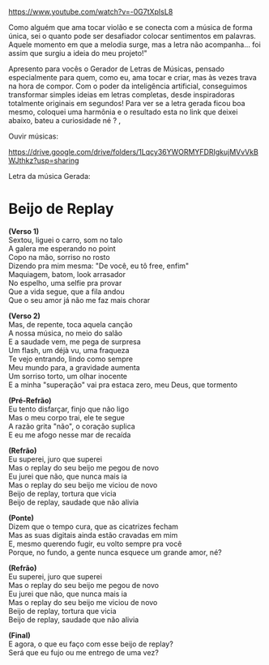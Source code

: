 https://www.youtube.com/watch?v=-0G7tXpIsL8


Como alguém que ama tocar violão e se conecta com a música de forma única, sei o quanto pode ser desafiador colocar sentimentos em palavras. Aquele momento em que a melodia surge, mas a letra não acompanha... foi assim que surgiu a ideia do meu projeto!"

Apresento para vocês o Gerador de Letras de Músicas, pensado especialmente para quem, como eu, ama tocar e criar, mas às vezes trava na hora de compor. Com o poder da inteligência artificial, conseguimos transformar simples ideias em letras completas, desde inspiradoras totalmente originais em segundos! Para ver se a letra gerada ficou boa mesmo, coloquei uma harmônia e o resultado esta no link que deixei abaixo, bateu a curiosidade né ? ,

Ouvir músicas:

https://drive.google.com/drive/folders/1Lqcy36YWORMYFDRIgkujMVvVkBWJthkz?usp=sharing

Letra da música Gerada:

# Beijo de Replay

**(Verso 1)**  
Sextou, liguei o carro, som no talo  
A galera me esperando no point  
Copo na mão, sorriso no rosto  
Dizendo pra mim mesma: "De você, eu tô free, enfim"  
Maquiagem, batom, look arrasador  
No espelho, uma selfie pra provar  
Que a vida segue, que a fila andou  
Que o seu amor já não me faz mais chorar  

**(Verso 2)**  
Mas, de repente, toca aquela canção  
A nossa música, no meio do salão  
E a saudade vem, me pega de surpresa  
Um flash, um déjà vu, uma fraqueza  
Te vejo entrando, lindo como sempre  
Meu mundo para, a gravidade aumenta  
Um sorriso torto, um olhar inocente  
E a minha "superação" vai pra estaca zero, meu Deus, que tormento  

**(Pré-Refrão)**  
Eu tento disfarçar, finjo que não ligo  
Mas o meu corpo trai, ele te segue  
A razão grita "não", o coração suplica  
E eu me afogo nesse mar de recaída  

**(Refrão)**  
Eu superei, juro que superei  
Mas o replay do seu beijo me pegou de novo  
Eu jurei que não, que nunca mais ia  
Mas o replay do seu beijo me viciou de novo  
Beijo de replay, tortura que vicia  
Beijo de replay, saudade que não alivia  

**(Ponte)**  
Dizem que o tempo cura, que as cicatrizes fecham  
Mas as suas digitais ainda estão cravadas em mim  
E, mesmo querendo fugir, eu volto sempre pra você  
Porque, no fundo, a gente nunca esquece um grande amor, né?  

**(Refrão)**  
Eu superei, juro que superei  
Mas o replay do seu beijo me pegou de novo  
Eu jurei que não, que nunca mais ia  
Mas o replay do seu beijo me viciou de novo  
Beijo de replay, tortura que vicia  
Beijo de replay, saudade que não alivia  

**(Final)**  
E agora, o que eu faço com esse beijo de replay?  
Será que eu fujo ou me entrego de uma vez?  

